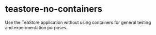 # teastore-no-containers
Use the TeaStore application without using containers for general testing and experimentation purposes.
